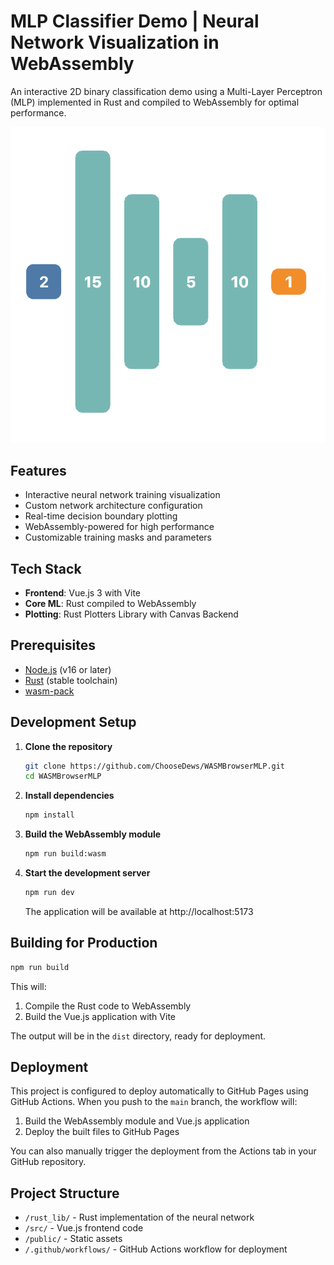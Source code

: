 # MLP Classifier Demo | Neural Network Visualization in WebAssembly

An interactive 2D binary classification demo using a Multi-Layer Perceptron (MLP) implemented in Rust and compiled to WebAssembly for optimal performance.

![MLP Demo Screenshot](./public/mlp.png)

## Features

- Interactive neural network training visualization
- Custom network architecture configuration
- Real-time decision boundary plotting
- WebAssembly-powered for high performance
- Customizable training masks and parameters

## Tech Stack

- **Frontend**: Vue.js 3 with Vite
- **Core ML**: Rust compiled to WebAssembly
- **Plotting**: Rust Plotters Library with Canvas Backend

## Prerequisites

- [Node.js](https://nodejs.org/) (v16 or later)
- [Rust](https://www.rust-lang.org/tools/install) (stable toolchain)
- [wasm-pack](https://rustwasm.github.io/wasm-pack/installer/)

## Development Setup

1. **Clone the repository**

   ```bash
   git clone https://github.com/ChooseDews/WASMBrowserMLP.git
   cd WASMBrowserMLP
   ```

2. **Install dependencies**

   ```bash
   npm install
   ```

3. **Build the WebAssembly module**

   ```bash
   npm run build:wasm
   ```

4. **Start the development server**

   ```bash
   npm run dev
   ```

   The application will be available at http://localhost:5173

## Building for Production

```bash
npm run build
```

This will:
1. Compile the Rust code to WebAssembly
2. Build the Vue.js application with Vite

The output will be in the `dist` directory, ready for deployment.

## Deployment

This project is configured to deploy automatically to GitHub Pages using GitHub Actions. When you push to the `main` branch, the workflow will:

1. Build the WebAssembly module and Vue.js application
2. Deploy the built files to GitHub Pages

You can also manually trigger the deployment from the Actions tab in your GitHub repository.

## Project Structure

- `/rust_lib/` - Rust implementation of the neural network
- `/src/` - Vue.js frontend code
- `/public/` - Static assets
- `/.github/workflows/` - GitHub Actions workflow for deployment